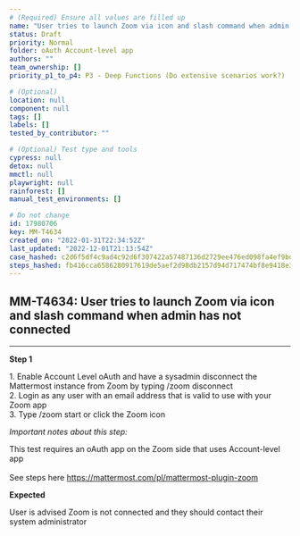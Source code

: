 ```yaml
---
# (Required) Ensure all values are filled up
name: "User tries to launch Zoom via icon and slash command when admin has not connected"
status: Draft
priority: Normal
folder: oAuth Account-level app
authors: ""
team_ownership: []
priority_p1_to_p4: P3 - Deep Functions (Do extensive scenarios work?)

# (Optional)
location: null
component: null
tags: []
labels: []
tested_by_contributor: ""

# (Optional) Test type and tools
cypress: null
detox: null
mmctl: null
playwright: null
rainforest: []
manual_test_environments: []

# Do not change
id: 17980706
key: MM-T4634
created_on: "2022-01-31T22:34:52Z"
last_updated: "2022-12-01T21:13:54Z"
case_hashed: c2d6f5df4c9ad4c92d6f307422a57487136d2729ee476ed098fa4ef9bd5ecab9f01de3620cface46639d29f18659191f
steps_hashed: fb416cca6586280917619de5aef2d98db2157d94d717474bf8e9418e3830cf184ae8337195336dd8941af012d9542781
---
```


<!-- (Auto-generated) Based on frontmatter's "key" and "name" -->

## MM-T4634: User tries to launch Zoom via icon and slash command when admin has not connected

---

**Step 1**

1\. Enable Account Level oAuth and have a sysadmin disconnect the Mattermost instance from Zoom by typing /zoom disconnect\
2\. Login as any user with an email address that is valid to use with your Zoom app\
3\. Type /zoom start or click the Zoom icon

_Important notes about this step:_

This test requires an oAuth app on the Zoom side that uses Account-level app\
\
See steps here <https://mattermost.com/pl/mattermost-plugin-zoom>

**Expected**

User is advised Zoom is not connected and they should contact their system administrator
